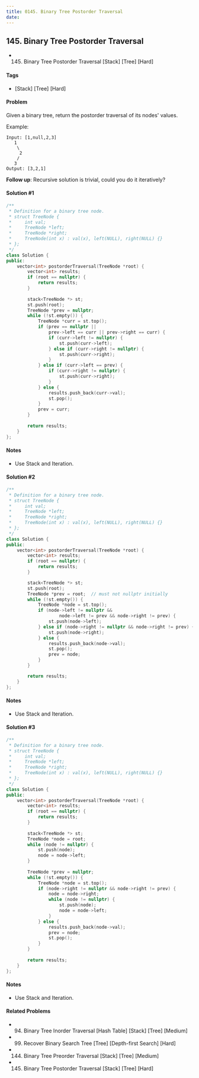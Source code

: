 ```yaml
---
title: 0145. Binary Tree Postorder Traversal
date: 
---
```


## 145. Binary Tree Postorder Traversal
- 145. Binary Tree Postorder Traversal [Stack] [Tree] [Hard]

#### Tags
- [Stack] [Tree] [Hard]

#### Problem
Given a binary tree, return the postorder traversal of its nodes' values.

Example:

    Input: [1,null,2,3]
       1
        \
         2
        /
       3
    Output: [3,2,1]

**Follow up**: Recursive solution is trivial, could you do it iteratively?

#### Solution #1
``` C++
/**
 * Definition for a binary tree node.
 * struct TreeNode {
 *     int val;
 *     TreeNode *left;
 *     TreeNode *right;
 *     TreeNode(int x) : val(x), left(NULL), right(NULL) {}
 * };
 */
class Solution {
public:
    vector<int> postorderTraversal(TreeNode *root) {
        vector<int> results;
        if (root == nullptr) {
            return results;
        }
        
        stack<TreeNode *> st;
        st.push(root);
        TreeNode *prev = nullptr;
        while (!st.empty()) {
            TreeNode *curr = st.top();
            if (prev == nullptr || 
                prev->left == curr || prev->right == curr) {
                if (curr->left != nullptr) {
                    st.push(curr->left);
                } else if (curr->right != nullptr) {
                    st.push(curr->right);
                }
            } else if (curr->left == prev) {
                if (curr->right != nullptr) {
                    st.push(curr->right);
                }
            } else {
                results.push_back(curr->val);
                st.pop();
            }
            prev = curr;
        }
        
        return results;
    }
};
```

#### Notes
- Use Stack and Iteration.

#### Solution #2
``` C++
/**
 * Definition for a binary tree node.
 * struct TreeNode {
 *     int val;
 *     TreeNode *left;
 *     TreeNode *right;
 *     TreeNode(int x) : val(x), left(NULL), right(NULL) {}
 * };
 */
class Solution {
public:
    vector<int> postorderTraversal(TreeNode *root) {
        vector<int> results;
        if (root == nullptr) {
            return results;
        }

        stack<TreeNode *> st;
        st.push(root);
        TreeNode *prev = root;  // must not nullptr initially
        while (!st.empty()) {
            TreeNode *node = st.top();
            if (node->left != nullptr && 
                    node->left != prev && node->right != prev) {
                st.push(node->left);
            } else if (node->right != nullptr && node->right != prev) {
                st.push(node->right);
            } else {
                results.push_back(node->val);
                st.pop();
                prev = node;
            }
        }

        return results;
    }
};
```

#### Notes
- Use Stack and Iteration.

#### Solution #3
``` C++
/**
 * Definition for a binary tree node.
 * struct TreeNode {
 *     int val;
 *     TreeNode *left;
 *     TreeNode *right;
 *     TreeNode(int x) : val(x), left(NULL), right(NULL) {}
 * };
 */
class Solution {
public:
    vector<int> postorderTraversal(TreeNode *root) {
        vector<int> results;
        if (root == nullptr) {
            return results;
        }
        
        stack<TreeNode *> st;
        TreeNode *node = root;
        while (node != nullptr) {
            st.push(node);
            node = node->left;
        }
        
        TreeNode *prev = nullptr;
        while (!st.empty()) {
            TreeNode *node = st.top();
            if (node->right != nullptr && node->right != prev) {
                node = node->right;
                while (node != nullptr) {
                    st.push(node);
                    node = node->left;
                }
            } else {
                results.push_back(node->val);
                prev = node;
                st.pop();
            }
        }
        
        return results;
    }
};
```

#### Notes
- Use Stack and Iteration.

#### Related Problems
- 94. Binary Tree Inorder Traversal [Hash Table] [Stack] [Tree] [Medium]
- 99. Recover Binary Search Tree [Tree] [Depth-first Search] [Hard]
- 144. Binary Tree Preorder Traversal [Stack] [Tree] [Medium]
- 145. Binary Tree Postorder Traversal [Stack] [Tree] [Hard]
